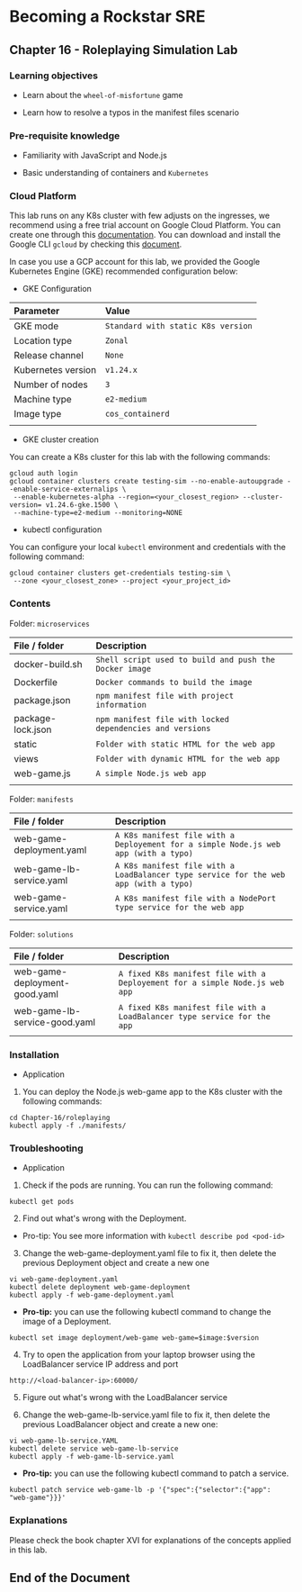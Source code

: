 # Becoming a Rockstar SRE

## Chapter 16 - Roleplaying Simulation Lab

### Learning objectives

* Learn about the `wheel-of-misfortune` game

* Learn how to resolve a typos in the manifest files scenario

### Pre-requisite knowledge

* Familiarity with JavaScript and Node.js

* Basic understanding of containers and `Kubernetes`

### Cloud Platform

This lab runs on any K8s cluster with few adjusts on the ingresses, we recommend using a free trial account on Google Cloud Platform. You can create one through this [documentation](https://cloud.google.com/free). You can download and install the Google CLI `gcloud` by checking this [document](https://cloud.google.com/sdk/docs/install).

In case you use a GCP account for this lab, we provided the Google Kubernetes Engine (GKE) recommended configuration below:

* GKE Configuration

| **Parameter** | **Value** |
|:--------------------------------|:--------------------------------|
| GKE mode | `Standard with static K8s version` |
| Location type | `Zonal` |
| Release channel | `None` |
| Kubernetes version | `v1.24.x` |
| Number of nodes | `3` |
| Machine type | `e2-medium` |
| Image type | `cos_containerd` |
| | |

* GKE cluster creation

You can create a K8s cluster for this lab with the following commands:

```shell
gcloud auth login
gcloud container clusters create testing-sim --no-enable-autoupgrade --enable-service-externalips \
 --enable-kubernetes-alpha --region=<your_closest_region> --cluster-version= v1.24.6-gke.1500 \
 --machine-type=e2-medium --monitoring=NONE
```

* kubectl configuration

You can configure your local `kubectl` environment and credentials with the following command:

```shell
gcloud container clusters get-credentials testing-sim \
 --zone <your_closest_zone> --project <your_project_id>
```

### Contents

Folder: `microservices`

| **File / folder** | **Description** |
|:--------------------------------|:--------------------------------|
| docker-build.sh | `Shell script used to build and push the Docker image` |
| Dockerfile | `Docker commands to build the image` |
| package.json | `npm manifest file with project information` |
| package-lock.json | `npm manifest file with locked dependencies and versions` |
| static | `Folder with static HTML for the web app` |
| views | `Folder with dynamic HTML for the web app` |
| web-game.js | `A simple Node.js web app` |
| | |

Folder: `manifests`

| **File / folder** | **Description** |
|:--------------------------------|:--------------------------------|
| web-game-deployment.yaml | `A K8s manifest file with a Deployement for a simple Node.js web app (with a typo)` |
| web-game-lb-service.yaml | `A K8s manifest file with a LoadBalancer type service for the web app (with a typo)` |
| web-game-service.yaml | `A K8s manifest file with a NodePort type service for the web app` |
| | |

Folder: `solutions`

| **File / folder** | **Description** |
|:--------------------------------|:--------------------------------|
| web-game-deployment-good.yaml | `A fixed K8s manifest file with a Deployement for a simple Node.js web app` |
| web-game-lb-service-good.yaml | `A fixed K8s manifest file with a LoadBalancer type service for the app` |
| | |

### Installation

* Application

1. You can deploy the Node.js web-game app to the K8s cluster with the following commands:

```shell
cd Chapter-16/roleplaying
kubectl apply -f ./manifests/
```

### Troubleshooting

* Application

1. Check if the pods are running. You can run the following command:

`kubectl get pods`

2. Find out what's wrong with the Deployment.

* Pro-tip: You see more information with `kubectl describe pod <pod-id>`

3. Change the web-game-deployment.yaml file to fix it, then delete the previous Deployment object and create a new one

```shell
vi web-game-deployment.yaml
kubectl delete deployment web-game-deployment
kubectl apply -f web-game-deployment.yaml
```

* **Pro-tip:** you can use the following kubectl command to change the image of a Deployment.

`kubectl set image deployment/web-game web-game=$image:$version`

4. Try to open the application from your laptop browser using the LoadBalancer service IP address and port

`http://<load-balancer-ip>:60000/`

5. Figure out what's wrong with the LoadBalancer service

6. Change the web-game-lb-service.yaml file to fix it, then delete the previous LoadBalancer object and create a new one:

```shell
vi web-game-lb-service.YAML
kubectl delete service web-game-lb-service
kubectl apply -f web-game-lb-service.yaml
```

* **Pro-tip:** you can use the following kubectl command to patch a service.

`kubectl patch service web-game-lb -p '{"spec":{"selector":{"app": "web-game"}}}'`

### Explanations

Please check the book chapter XVI for explanations of the concepts applied in this lab.

## End of the Document
